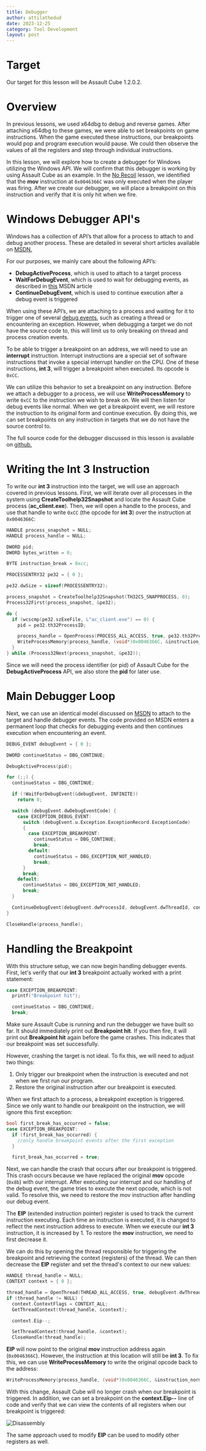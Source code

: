 ```yaml
---
title: Debugger
author: attilathedud
date: 2023-12-25
category: Tool Development
layout: post
---
```


# Target

Our target for this lesson will be Assault Cube 1.2.0.2.

# Overview

In previous lessons, we used x64dbg to debug and reverse games. After
attaching x64dbg to these games, we were able to set breakpoints on game
instructions. When the game executed these instructions, our breakpoints
would pop and program execution would pause. We could then observe the
values of all the registers and step through individual instructions.


In this lesson, we will explore how to create a debugger for Windows
utilizing the Windows API. We will confirm that this debugger is working
by using Assault Cube as an example. In the [No Recoil](/pages/5/07/) lesson, we identified that the
**mov** instruction at `0x0046366C` was only
executed when the player was firing. After we create our debugger, we will
place a breakpoint on this instruction and verify that it is only hit when
we fire.

# Windows Debugger API's

Windows has a collection of API’s that allow for a process to attach to
and debug another process. These are detailed in several short articles
available on [MSDN.](https://docs.microsoft.com/en-us/windows/win32/debug/creating-a-basic-debugger)

For our purposes, we mainly care about the following API’s:

- **DebugActiveProcess**, which is used to attach to a target
process
- **WaitForDebugEvent**, which is used to wait for debugging
events, as described in [this](https://docs.microsoft.com/en-us/windows/win32/debug/writing-the-debugger-s-main-loop) MSDN article
- **ContinueDebugEvent**, which is used to continue execution
after a debug event is triggered

When using these API’s, we are attaching to a process and waiting for it
to trigger one of several [debug events](https://docs.microsoft.com/en-us/windows/win32/debug/debugging-events), such as creating a thread or encountering an exception. However, when
debugging a target we do not have the source code to, this will limit us
to only breaking on thread and process creation events.

To be able to trigger a breakpoint on an address, we will need to use an
**interrupt** instruction. Interrupt instructions are a
special set of software instructions that invoke a special interrupt
handler on the CPU. One of these instructions, **int 3**,
will trigger a breakpoint when executed. Its opcode is `0xCC`.

We can utilize this behavior to set a breakpoint on any instruction.
Before we attach a debugger to a process, we will use
**WriteProcessMemory** to write `0xCC` to the
instruction we wish to break on. We will then listen for debug events like
normal. When we get a breakpoint event, we will restore the instruction to
its original form and continue execution. By doing this, we can set
breakpoints on any instruction in targets that we do not have the source
control to.

The full source code for the debugger discussed in this lesson is available
on [github.](https://github.com/GameHackingAcademy/Debugger) 

# Writing the Int 3 Instruction

To write our **int 3** instruction into the target, we will
use an approach covered in previous lessons. First, we will iterate over all
processes in the system using
**CreateToolhelp32Snapshot** and locate the Assault Cube
process (**ac_client.exe**). Then, we will open a handle to
the process, and use that handle to write `0xCC` (the opcode
for **int 3**) over the instruction at
`0x0046366C`:

```c++
HANDLE process_snapshot = NULL;
HANDLE process_handle = NULL;

DWORD pid;
DWORD bytes_written = 0;

BYTE instruction_break = 0xcc;

PROCESSENTRY32 pe32 = { 0 };

pe32.dwSize = sizeof(PROCESSENTRY32);

process_snapshot = CreateToolhelp32Snapshot(TH32CS_SNAPPROCESS, 0);
Process32First(process_snapshot, &pe32);

do {
  if (wcscmp(pe32.szExeFile, L"ac_client.exe") == 0) {
    pid = pe32.th32ProcessID;

    process_handle = OpenProcess(PROCESS_ALL_ACCESS, true, pe32.th32ProcessID);
    WriteProcessMemory(process_handle, (void*)0x0046366C, &instruction_break, 1, &bytes_written);
  }
} while (Process32Next(process_snapshot, &pe32));
```

Since we will need the process identifier (or pid) of Assault Cube for the
**DebugActiveProcess** API, we also store the
**pid** for later use.

# Main Debugger Loop

Next, we can use an identical model discussed on [MSDN](https://docs.microsoft.com/en-us/windows/win32/debug/creating-a-basic-debugger) to attach to the target and handle debugger events. The code provided on
MSDN enters a permanent loop that checks for debugging events and then
continues execution when encountering an event.

```c++
DEBUG_EVENT debugEvent = { 0 };

DWORD continueStatus = DBG_CONTINUE;

DebugActiveProcess(pid);

for (;;) {
  continueStatus = DBG_CONTINUE;

  if (!WaitForDebugEvent(&debugEvent, INFINITE))
    return 0;

  switch (debugEvent.dwDebugEventCode) {
    case EXCEPTION_DEBUG_EVENT:
      switch (debugEvent.u.Exception.ExceptionRecord.ExceptionCode)
      {
        case EXCEPTION_BREAKPOINT:
          continueStatus = DBG_CONTINUE;
          break;
        default:
          continueStatus = DBG_EXCEPTION_NOT_HANDLED;
          break;
      }
      break;
    default:
      continueStatus = DBG_EXCEPTION_NOT_HANDLED;
      break;
  }

  ContinueDebugEvent(debugEvent.dwProcessId, debugEvent.dwThreadId, continueStatus);
}

CloseHandle(process_handle);
```

# Handling the Breakpoint

With this structure setup, we can now begin handling debugger events.
First, let's verify that our **int 3** breakpoint actually
worked with a print statement:

```c++
case EXCEPTION_BREAKPOINT:
  printf("Breakpoint hit");

  continueStatus = DBG_CONTINUE;
  break;
```

Make sure Assault Cube is running and run the debugger we have built so
far. It should immediately print out **Breakpoint hit**. If
you then fire, it will print out **Breakpoint hit** again
before the game crashes. This indicates that our breakpoint was set
successfully.

However, crashing the target is not ideal. To fix this, we will need to
adjust two things:

1. Only trigger our breakpoint when the instruction is executed and not
when we first run our program.
1. Restore the original instruction after our breakpoint is executed.

When we first attach to a process, a breakpoint exception is triggered.
Since we only want to handle our breakpoint on the instruction, we will
ignore this first exception:

```c++
bool first_break_has_occurred = false;
case EXCEPTION_BREAKPOINT:       
  if (first_break_has_occurred) {
    //only handle breakpoint events after the first exception
  }

  first_break_has_occurred = true;
```

Next, we can handle the crash that occurs after our breakpoint is
triggered. This crash occurs because we have replaced the original
**mov** opcode (`0x8b`) with our interrupt. After
executing our interrupt and our handling of the debug event, the game
tries to execute the next opcode, which is not valid. To resolve this, we
need to restore the mov instruction after handling our debug event.

The **EIP** (extended instruction pointer) register is used
to track the current instruction executing. Each time an instruction is
executed, it is changed to reflect the next instruction address to
execute. When we execute our **int 3** instruction, it is
increased by 1. To restore the **mov** instruction, we need
to first decrease it.

We can do this by opening the thread responsible for triggering the
breakpoint and retrieving the context (registers) of the thread. We can
then decrease the **EIP** register and set the thread's
context to our new values:

```c++
HANDLE thread_handle = NULL;
CONTEXT context = { 0 };

thread_handle = OpenThread(THREAD_ALL_ACCESS, true, debugEvent.dwThreadId);
if (thread_handle != NULL) {
  context.ContextFlags = CONTEXT_ALL;
  GetThreadContext(thread_handle, &context);

  context.Eip--;

  SetThreadContext(thread_handle, &context);
  CloseHandle(thread_handle);
```

**EIP** will now point to the original
**mov** instruction address again (`0x0046366C`).
However, the instruction at this location will still be
**int 3**. To fix this, we can use
**WriteProcessMemory** to write the original opcode back to
the address:

```c++
WriteProcessMemory(process_handle, (void*)0x0046366C, &instruction_normal, 1, &bytes_written);
```

With this change, Assault Cube will no longer crash when our breakpoint is
triggered. In addition, we can set a breakpoint on the
**context.Eip--** line of code and verify that we can view
the contents of all registers when our breakpoint is triggered:

![Disassembly](/assets/images/7/5/debug1.png)

The same approach used to modify **EIP** can be used to
modify other registers as well.

&nbsp;
